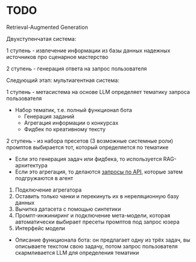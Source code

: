 # TODO

Retrieval-Augmented Generation

Двухступенчатая система: 

1 ступень - извлечение информации из базы данных надежных источников про сценарное мастерство

2 ступень - генерация ответа на запрос пользователя

Следующий этап: мультиагентная система: 

1 ступень - метасистема на основе LLM определяет тематику запроса пользователя
  - Набор тематик, т.е. полный функционал бота
    - Генерация заданий
    - Агрегация информации о конкурсах
    - Фидбек по креативному тексту
  
2 ступень - из набора пресетов (3 возможные системные роли) промптов выбирается тот, который определяется по тематике
  - Если это генерация задач или фидбека, то используется RAG-архитектура
  - Если это агрегация, то делаются [запросы по API](https://github.com/vifirsanova/xFC-LLM), которые затем подгружаются в агент

1. Подключение агрегатора
2. Оставить только чанки и перекинуть их в нереляционную базу данных
4. Вычитка датасета с помощью синтетики
5. Промпт-инжиниринг и подключение мета-модели, которая автоматически выбирает пресеты промптов под запрос юзера
6. Интерфейс модели
  - Описание функционала бота: он предлагает одну из трёх задач, вы описываете текстом свою задачу, потом запрос пользователя скармливается LLM для определения тематики
